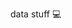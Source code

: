 data stuff 💻

<!---
spencer-hoyle/spencer-hoyle is a ✨ special ✨ repository because its `README.md` (this file) appears on your GitHub profile.
You can click the Preview link to take a look at your changes.
--->
